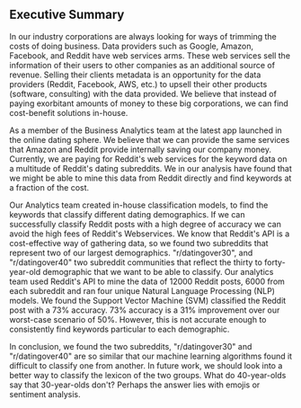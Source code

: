 ## Executive Summary
In our industry corporations are always looking for ways of trimming the costs of doing business. Data providers such as Google, Amazon,  Facebook, and Reddit have web services arms. These web services sell the information of their users to other companies as an additional source of revenue. Selling their clients metadata is an opportunity for the data providers (Reddit, Facebook, AWS, etc.) to upsell their other products (software, consulting) with the data provided. We believe that instead of paying exorbitant amounts of money to these big corporations, we can find cost-benefit solutions in-house.

As a member of the Business Analytics team at the latest app launched in the online dating sphere. We believe that we can provide the same services that Amazon and Reddit provide internally saving our company money. Currently, we are paying for Reddit's web services for the keyword data on a multitude of Reddit's dating subreddits. We in our analysis have found that we might be able to mine this data from Reddit directly and find keywords at a fraction of the cost.

Our Analytics team created in-house classification models, to find the keywords that classify different dating demographics.  If we can successfully classify Reddit posts with a high degree of accuracy we can avoid the high fees of Reddit's Webservices. We know that Reddit's API is a cost-effective way of gathering data, so we found two subreddits that represent two of our largest demographics. "r/datingover30", and "r/datingover40" two subreddit communities that reflect the thirty to forty-year-old demographic that we want to be able to classify. Our analytics team used Reddit's API to mine the data of 12000 Reddit posts, 6000 from each subreddit and ran four unique Natural Language Processing (NLP) models. We found the Support Vector Machine (SVM) classified the Reddit post with a 73% accuracy. 73% accuracy is a 31% improvement over our worst-case scenario of 50%. However, this is not accurate enough to consistently find keywords particular to each demographic.

In conclusion, we found the two subreddits, "r/datingover30" and "r/datingover40" are so similar that our machine learning algorithms found it difficult to classify one from another.  In future work, we should look into a better way to classify the lexicon of the two groups. What do 40-year-olds say that 30-year-olds don't? Perhaps the answer lies with emojis or sentiment analysis.
